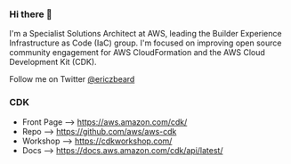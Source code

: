 ### Hi there 👋

I'm a Specialist Solutions Architect at AWS, leading the Builder Experience Infrastructure as Code (IaC) group. I'm focused on improving open source community engagement for AWS CloudFormation and the AWS Cloud Development Kit (CDK).

Follow me on Twitter [@ericzbeard](https://twitter.com/EricZBeard)

### CDK

- Front Page --> https://aws.amazon.com/cdk/
- Repo --> https://github.com/aws/aws-cdk
- Workshop --> https://cdkworkshop.com/
- Docs --> https://docs.aws.amazon.com/cdk/api/latest/

